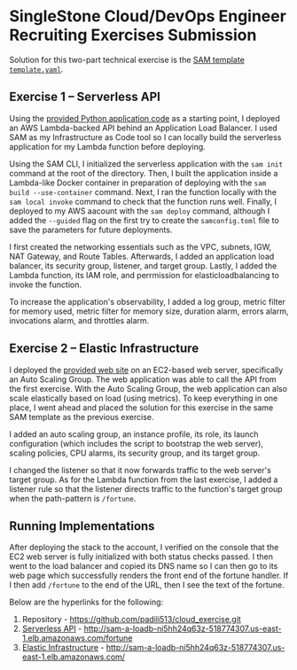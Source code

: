 # SingleStone Cloud/DevOps Engineer Recruiting Exercises Submission

Solution for this two-part technical exercise is the [SAM template `template.yaml`](exercise_1/fortune_handler/template.yaml).

## Exercise 1 – Serverless API

Using the [provided Python application code](fortune_handler/) as a starting point, I deployed an AWS Lambda-backed API behind an Application Load Balancer. I used SAM as my Infrastructure as Code tool so I can locally build the serverless application for my Lambda function before deploying.

Using the SAM CLI, I initialized the serverless application with the `sam init` command at the root of the directory. Then, I built the application inside a Lambda-like Docker container in preparation of deploying with the `sam build --use-container` command. Next, I ran the function locally with the `sam local invoke` command to check that the function runs well. Finally, I deployed to my AWS aacount with the `sam deploy` command, although I added the `--guided` flag on the first try to create the `samconfig.toml` file to save the parameters for future deployments.

I first created the networking essentials such as the VPC, subnets, IGW, NAT Gateway, and Route Tables. Afterwards, I added an application load balancer, its security group, listener, and target group. Lastly, I added the Lambda function, its IAM role, and perrmission for elasticloadbalancing to invoke the function.

To increase the application's observability, I added a log group, metric filter for memory used, metric filter for memory size, duration alarm, errors alarm, invocations alarm, and throttles alarm.

## Exercise 2 – Elastic Infrastructure

I deployed the [provided web site](frontend/) on an EC2-based web server, specifically an Auto Scaling Group. The web application was able to call the API from the first exercise. With the Auto Scaling Group, the web application can also scale elastically based on load (using metrics). To keep everything in one place, I went ahead and placed the solution for this exercise in the same SAM template as the previous exercise.

I added an auto scaling group, an instance profile, its role, its launch configuration (which includes the script to bootstrap the web server), scaling policies, CPU alarms, its security group, and its target group.

I changed the listener so that it now forwards traffic to the web server's target group. As for the Lambda function from the last exercise, I added a listener rule so that the listener directs traffic to the function's target group when the path-pattern is `/fortune`.

## Running Implementations

After deploying the stack to the account, I verified on the console that the EC2 web server is fully initialized with both status checks passed. I then went to the load balancer and copied its DNS name so I can then go to its web page which successfully renders the front end of the fortune handler. If I then add `/fortune` to the end of the URL, then I see the text of the fortune.

Below are the hyperlinks for the following:
1. Repository - https://github.com/padili513/cloud_exercise.git
2. [Serverless API](exercise_1/) - http://sam-a-loadb-ni5hh24q63z-518774307.us-east-1.elb.amazonaws.com/fortune
3. [Elastic Infrastructure](exercise_2/) - http://sam-a-loadb-ni5hh24q63z-518774307.us-east-1.elb.amazonaws.com/